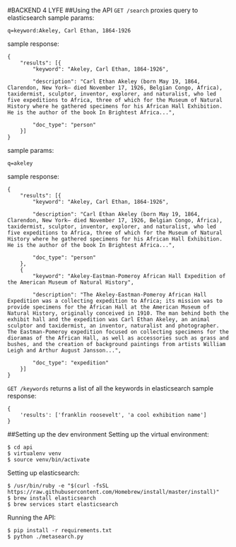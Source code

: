 #BACKEND 4 LYFE
##Using the API
`GET /search` proxies query to elasticsearch
sample params:
```
q=keyword:Akeley, Carl Ethan, 1864-1926
```

sample response:
```
{
    "results": [{
        "keyword": "Akeley, Carl Ethan, 1864-1926",
    
        "description": "Carl Ethan Akeley (born May 19, 1864, Clarendon, New York— died November 17, 1926, Belgian Congo, Africa), taxidermist, sculptor, inventor, explorer, and naturalist, who led five expeditions to Africa, three of which for the Museum of Natural History where he gathered specimens for his African Hall Exhibition. He is the author of the book In Brightest Africa...",

        "doc_type": "person"
    }]
}
```

sample params:
```
q=akeley
```

sample response:
```
{
    "results": [{
        "keyword": "Akeley, Carl Ethan, 1864-1926",
    
        "description": "Carl Ethan Akeley (born May 19, 1864, Clarendon, New York— died November 17, 1926, Belgian Congo, Africa), taxidermist, sculptor, inventor, explorer, and naturalist, who led five expeditions to Africa, three of which for the Museum of Natural History where he gathered specimens for his African Hall Exhibition. He is the author of the book In Brightest Africa...",

        "doc_type": "person"
    },
    {
        "keyword": "Akeley-Eastman-Pomeroy African Hall Expedition of the American Museum of Natural History",

        "description": "The Akeley-Eastman-Pomeroy African Hall Expedition was a collecting expedition to Africa; its mission was to provide specimens for the African Hall at the American Museum of Natural History, originally conceived in 1910. The man behind both the exhibit hall and the expedition was Carl Ethan Akeley, an animal sculptor and taxidermist, an inventor, naturalist and photographer. The Eastman-Pomeroy expedition focused on collecting specimens for the dioramas of the African Hall, as well as accessories such as grass and bushes, and the creation of background paintings from artists William Leigh and Arthur August Jansson...",

        "doc_type": "expedition"
    }]
}
```

`GET /keywords` returns a list of all the keywords in elasticsearch
sample response:
```
{
    'results': ['franklin roosevelt', 'a cool exhibition name']
}
```

##Setting up the dev environment
Setting up the virtual environment:
```
$ cd api
$ virtualenv venv
$ source venv/bin/activate
```

Setting up elasticsearch:
```
$ /usr/bin/ruby -e "$(curl -fsSL https://raw.githubusercontent.com/Homebrew/install/master/install)"
$ brew install elasticsearch
$ brew services start elasticsearch
```

Running the API:
```
$ pip install -r requirements.txt
$ python ./metasearch.py
```
